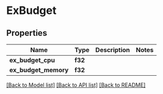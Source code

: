 # ExBudget

## Properties

Name | Type | Description | Notes
------------ | ------------- | ------------- | -------------
**ex_budget_cpu** | **f32** |  | 
**ex_budget_memory** | **f32** |  | 

[[Back to Model list]](../README.md#documentation-for-models) [[Back to API list]](../README.md#documentation-for-api-endpoints) [[Back to README]](../README.md)


